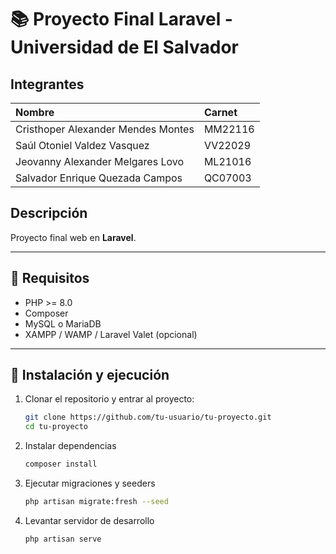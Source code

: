 # 📚 Proyecto Final Laravel - Universidad de El Salvador

## Integrantes
| Nombre | Carnet |
| :------ | :---------- |
| Cristhoper Alexander Mendes Montes | MM22116 |
| Saúl Otoniel Valdez Vasquez | VV22029 |
| Jeovanny Alexander Melgares Lovo | ML21016 |
| Salvador Enrique Quezada Campos | QC07003 |

## Descripción

Proyecto final web en **Laravel**.

---

## 🚀 Requisitos

- PHP >= 8.0
- Composer
- MySQL o MariaDB
- XAMPP / WAMP / Laravel Valet (opcional)

---

## 🔧 Instalación y ejecución

1. Clonar el repositorio y entrar al proyecto:

   ```bash
   git clone https://github.com/tu-usuario/tu-proyecto.git
   cd tu-proyecto

2. Instalar dependencias

    ```bash
    composer install

3. Ejecutar migraciones y seeders

    ```bash
    php artisan migrate:fresh --seed

4. Levantar servidor de desarrollo

    ```bash
    php artisan serve

